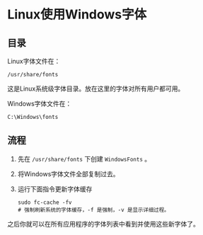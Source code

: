 # Linux使用Windows字体

## 目录

Linux字体文件在：

```
/usr/share/fonts
```

这是Linux系统级字体目录。放在这里的字体对所有用户都可用。



Windows字体文件在：

```
C:\Windows\fonts
```

## 流程

1. 先在 `/usr/share/fonts` 下创建 `WindowsFonts` 。

2. 将Windows字体文件全部复制过去。

3. 运行下面指令更新字体缓存

    ```shell
    sudo fc-cache -fv
    # 强制刷新系统的字体缓存，-f 是强制，-v 是显示详细过程。
    ```

之后你就可以在所有应用程序的字体列表中看到并使用这些新字体了。
